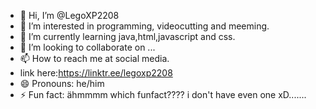 - 👋 Hi, I’m @LegoXP2208
- 👀 I’m interested in programming, videocutting and meeming.
- 🌱 I’m currently learning java,html,javascript and css.
- 💞️ I’m looking to collaborate on ...
- 📫 How to reach me at social media.
- link here:https://linktr.ee/legoxp2208
- 😄 Pronouns: he/him
- ⚡ Fun fact: ähmmmm which funfact???? i don't have even one xD.......

<!---
LegoXP2208/LegoXP2208 is a ✨ special ✨ repository because its `README.md` (this file) appears on your GitHub profile.
You can click the Preview link to take a look at your changes.
--->

